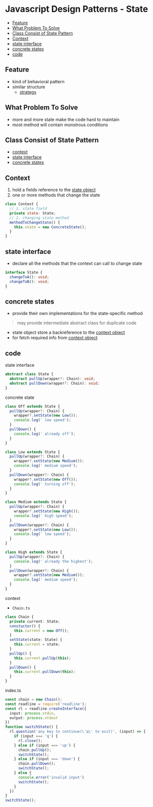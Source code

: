 # Javascript Design Patterns - State

* [Feature](#feature)
* [What Problem To Solve](#what-problem-to-solve)
* [Class Consist of State Pattern](#class-consist-of-state-pattern)
* [Context](#context)
* [state interface](#state-interface)
* [concrete states](#concrete-states)
* [code](#code)

## Feature

- kind of behavioral pattern
- similar structure
   - [strategy](javascript-design-pattern-strategy.md)

## What Problem To Solve

- more and more state make the code hard to maintain
- most method will contain monstrous conditions

## Class Consist of State Pattern

- [context](#context)
- [state interface](#state-interface)
- [concrete states](#concrete-states)

## Context

1. hold a fields reference to the [state object](#concrete-state)
2. one or more methods that change the state

```js
class Context {
  // 1. state field
  private state: State;
  // 2. changing state method
  methodToChangeState() {
    this.state = new ConcreteState();
  }
}
```

## state interface

- declare all the methods that the context can call to change state

```ts
interface State {
  changeToA(): void;
  changeToB(): void;
}
```

## concrete states

- provide their own implementations for the state-specific method

> may provide intermediate abstract class for duplicate code

- state object store a backreference to the [context object]()
- for fetch required info from [context object](#context)

## code

state interface

```ts
abstract class State {
  abstract pullUp(wrapper?: Chain): void;
  abstract pullDown(wrapper?: Chain): void;
}
```

concrete state

```ts
class Off extends State {
  pullUp(wrapper?: Chain) {
    wrapper?.setState(new Low());
    console.log(' low speed');
  }
  pullDown() {
    console.log(' already off');
  }
}

class Low extends State {
  pullUp(wrapper?: Chain) {
    wrapper?.setState(new Medium());
    console.log(' medium speed');
  }
  pullDown(wrapper?: Chain) {
    wrapper?.setState(new Off());
    console.log(' turning off');
  }
}

class Medium extends State {
  pullUp(wrapper?: Chain) {
    wrapper?.setState(new High());
    console.log(' high speed');
  }
  pullDown(wrapper?: Chain) {
    wrapper?.setState(new Low());
    console.log(' low speed');
  }
}

class High extends State {
  pullUp(wrapper?: Chain) {
    console.log(' already the highest');
  }
  pullDown(wrapper?: Chain) {
    wrapper?.setState(new Medium());
    console.log(' medium speed');
  }
}
```

context

- `Chain.ts`

```ts
class Chain {
  private current: State;
  constuctor() {
    this.current = new Off();
  }
  setState(state: State) {
    this.current = state;
  }
  pullUp() {
    this.current.pullUp(this);
  }
  pullDown() {
    this.current.pullDown(this);
  }
}
```

index.ts

```ts
const chain = new Chain();
const readline = require('readline');
const rl = readline.createInterface({
  input: process.stdin,
  output: process.stdout
})
function switchState() {
  rl.question('any key to continue(\'q\' to exit)', (input) => {
    if (input === 'q') {
      rl.close();
    } else if (input === 'up') {
      chain.pullUp();
      switchState();
    } else if (input === 'down') {
      chain.pullDown();
      switchState();
    } else {
      console.error('invalid input')
      switchState();
    }
  })
}
switchState();
```
